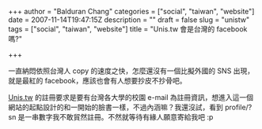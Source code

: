 +++
author = "Balduran Chang"
categories = ["social", "taiwan", "website"]
date = 2007-11-14T19:47:15Z
description = ""
draft = false
slug = "unistw"
tags = ["social", "taiwan", "website"]
title = "Unis.tw 會是台灣的 facebook 嗎?"

+++


一直納悶依照台灣人 copy 的速度之快，怎麼還沒有一個比擬外國的 SNS 出現，就是最紅的 facebook，應該也會有人想要抄皮不抄骨吧。

[Unis.tw](http://unis.tw/) 的註冊要求是要有台灣各大學的校園 e-mail 為註冊資訊，想進入這一個網站的起點設計的和一開始的臉書一樣，不過內涵嘛？我還沒試，看到 profile/?sn 是一串數字我不敢貿然註冊。不然就等待有緣人願意寄給我吧 :p

